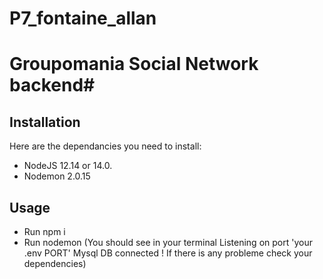 # P7_fontaine_allan
# Groupomania Social Network backend#

## Installation ##

Here are the dependancies you need to install:
- NodeJS 12.14 or 14.0.
- Nodemon 2.0.15


## Usage ##
- Run npm i
- Run nodemon 
(You should see in your terminal
Listening on port 'your .env PORT'
Mysql DB connected !
If there is any probleme check your dependencies)